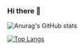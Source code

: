 ### Hi there 👋

![Anurag's GitHub stats](https://github-readme-stats.vercel.app/api?username=Pedrao6924&show_icons=true&theme=radical)

[![Top Langs](https://github-readme-stats.vercel.app/api/top-langs/?username=Pedrao6924&layout=compact)](https://github.com/anuraghazra/github-readme-stats)
<!--
**Pedrao6924/Pedrao6924** is a ✨ _special_ ✨ repository because its `README.md` (this file) appears on your GitHub profile.

Here are some ideas to get you started:

- 🔭 I’m currently working on ... Games
- 🌱 I’m currently learning ...
- 👯 I’m looking to collaborate on ...
- 🤔 I’m looking for help with ...
- 💬 Ask me about ...
- 📫 How to reach me: ...
- 😄 Pronouns: ...
- ⚡ Fun fact: ...
-->
